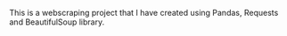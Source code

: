 This is a webscraping project that I have created using Pandas, Requests and BeautifulSoup library.

